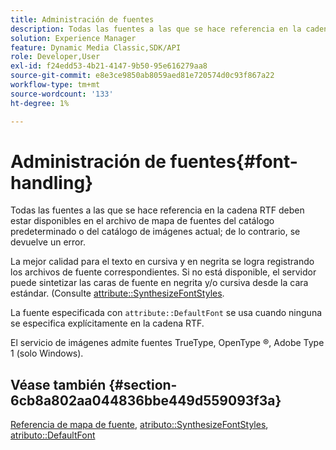 ```yaml
---
title: Administración de fuentes
description: Todas las fuentes a las que se hace referencia en la cadena RTF deben estar disponibles en el archivo de mapa de fuentes del catálogo predeterminado o del catálogo de imágenes actual; de lo contrario, se devuelve un error.
solution: Experience Manager
feature: Dynamic Media Classic,SDK/API
role: Developer,User
exl-id: f24edd53-4b21-4147-9b50-95e616279aa8
source-git-commit: e8e3ce9850ab8059aed81e720574d0c93f867a22
workflow-type: tm+mt
source-wordcount: '133'
ht-degree: 1%

---
```


# Administración de fuentes{#font-handling}

Todas las fuentes a las que se hace referencia en la cadena RTF deben estar disponibles en el archivo de mapa de fuentes del catálogo predeterminado o del catálogo de imágenes actual; de lo contrario, se devuelve un error.

La mejor calidad para el texto en cursiva y en negrita se logra registrando los archivos de fuente correspondientes. Si no está disponible, el servidor puede sintetizar las caras de fuente en negrita y/o cursiva desde la cara estándar. (Consulte [attribute::SynthesizeFontStyles](/help/aem-is-ir-api/is-api/image-catalog/image-serving-api-ref/c-image-catalog-reference/c-attributes-reference/r-synthesizefontstyles.md).

La fuente especificada con `attribute::DefaultFont` se usa cuando ninguna se especifica explícitamente en la cadena RTF.

El servicio de imágenes admite fuentes TrueType, OpenType ®, Adobe Type 1 (solo Windows).

<!-- THIS APPEARS TO BE VERY OLD OUTDATED INFORMATION; URL IS DEAD TOO ## Photofont&reg; font support {#section-74560ae898cf4708aba4c8b4093f5f00}

Photofont&reg; fonts support `textPs=`, with the following restrictions:

* `\cf` is ignored in text spans that specify a Photofont font; Photofont font faces have predefined colors 
* Synthesized font styles are not supported; use of `\b` and `\i`require corresponding font map entries, otherwise an error is returned 

* Vertical text flow is not supported 
* Photofont fonts with 16-bit images are not supported 
* Photofont fonts with multiple glyphs per image are not supported 
* Naïve color conversion is applied unless the Photofont glyph images embed color profiles; in this case, relative colorimetric render intent and blackpoint compensation are always applied

See [https://www.photofont.com](https://www.photofont.com) for additional information. -->

## Véase también {#section-6cb8a802aa044836bbe449d559093f3a}

[Referencia de mapa de fuente](../../../../../is-api/image-catalog/image-serving-api-ref/c-image-catalog-reference/c-font-map-reference/c-font-map-reference.md#concept-f81f319d03c646c5a8ef87b3277dd37d), [atributo::SynthesizeFontStyles](../../../../../is-api/image-catalog/image-serving-api-ref/c-image-catalog-reference/c-attributes-reference/r-synthesizefontstyles.md#reference-1b12ba881b9146c793bcb07407cacb15), [atributo::DefaultFont](../../../../../is-api/image-catalog/image-serving-api-ref/c-image-catalog-reference/c-attributes-reference/r-defaultfont.md#reference-48b763ac254545e89a25c76ff7581107)

